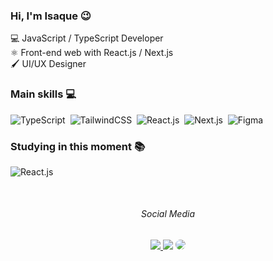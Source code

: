 ### Hi, I'm Isaque 😉 

💻 JavaScript / TypeScript Developer  
⚛️ Front-end web with React.js / Next.js   
🖌 UI/UX Designer  
  
<!--<br/>
<div>
<img height="150em" src="https://github-readme-stats.vercel.app/api?username=alcantaraDev&show_icons=true&theme=codeSTACKr&include_all_commits=true&count_private=true"/>
<img height="150em" src="https://github-readme-stats.vercel.app/api/top-langs/?username=alcantaraDev&layout=compact&langs_count=7&theme=codeSTACKr"/>
<div/>-->

### Main skills 💻
![TypeScript](https://img.shields.io/badge/-TypeScript-0D1117?style=for-the-badge&logo=typescript&labelColor=#3178C6)&nbsp;
![TailwindCSS](https://img.shields.io/badge/-Tailwindcss-0D1117?style=for-the-badge&logo=TailwindCSS&logoColor=#61DAFB&labelColor=#61DAFB)&nbsp;
![React.js](https://img.shields.io/badge/-React.js-0D1117?style=for-the-badge&logo=react&labelColor=0D1117)&nbsp;
![Next.js](https://img.shields.io/badge/-Next.js-0D1117?style=for-the-badge&logo=Next.js&logoColor=#000000&labelColor=#000000)&nbsp; 
![Figma](https://img.shields.io/badge/-Figma-0D1117?style=for-the-badge&logo=Figma&labelColor=#000000)&nbsp;
  
### Studying in this moment 📚
![React.js](https://img.shields.io/badge/-React_Native-0D1117?style=for-the-badge&logo=react&labelColor=0D1117)&nbsp;
 
<br/>
<div align="center">
<h6>Social Media</h6>
<a href="https://www.instagram.com/alcantara_developer/" target="_blank"><img src="https://img.shields.io/badge/-Instagram-%23E4405F?style=for-the-badge&logo=instagram&logoColor=white"</a>
<a href = "mailto:alcantara.isaque167@gmail.com"> <img src="https://img.shields.io/badge/-Gmail-%23333?style=for-the-badge&logo=gmail&logoColor=white" target="_blank"></a>
<a href="https://www.linkedin.com/in/alcantara-developer/" target="_blank"><img src="https://img.shields.io/badge/-LinkedIn-%230077B5?style=for-the-badge&logo=linkedin&logoColor=white" style="border-radius: 30px" target="_blank"></a> 
 </div>
